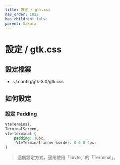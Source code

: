 ```yaml
---
title: 設定 / gtk.css
nav_order: 1022
has_children: false
parent: Sakura
---
```



# 設定 / gtk.css


## 設定檔案

* ~/.config/gtk-3.0/gtk.css


## 如何設定

### 設定 Padding

``` css
VteTerminal,
TerminalScreen,
vte-terminal {
    padding: 10px;
    -VteTerminal-inner-border: 0 0 0 4px;
}
```

> 這個設定方式，適用使用「libvte」的「Terminal」。
